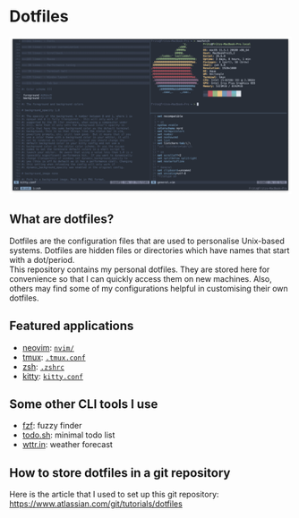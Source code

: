 # Dotfiles
![Example Setup](screenshot.png)

## What are dotfiles?
Dotfiles are the configuration files that are used to personalise Unix-based systems. Dotfiles are hidden files or directories which have names that start with a dot/period.\
This repository contains my personal dotfiles. They are stored here for convenience so that I can quickly access them on new machines. Also, others may find some of my configurations helpful in customising their own dotfiles.

## Featured applications
* [neovim](https://github.com/neovim/neovim): [`nvim/`](../.config/nvim)
* [tmux](https://github.com/tmux/tmux): [`.tmux.conf`](../.tmux.conf)
* [zsh](https://www.zsh.org/): [`.zshrc`](../.zshrc)
* [kitty](https://github.com/kovidgoyal/kitty): [`kitty.conf`](../.config/kitty/kitty.conf)

## Some other CLI tools I use
* [fzf](https://github.com/junegunn/fzf): fuzzy finder
* [todo.sh](https://github.com/todotxt/todo.txt-cli): minimal todo list
* [wttr.in](https://github.com/chubin/wttr.in): weather forecast

## How to store dotfiles in a git repository
Here is the article that I used to set up this git repository: https://www.atlassian.com/git/tutorials/dotfiles
